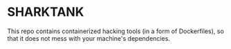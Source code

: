 # SHARKTANK
This repo contains containerized hacking tools (in a form of Dockerfiles), so that it does not mess with your machine's dependencies. 
